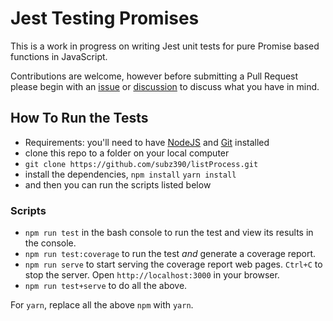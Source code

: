 # Jest Testing Promises

This is a work in progress on writing Jest unit tests for pure Promise based functions in JavaScript.

Contributions are welcome, however before submitting a Pull Request please begin with an [issue](https://github.com/subz390/listProcess/issues) or [discussion](https://github.com/subz390/listProcess/discussions) to discuss what you have in mind.

## How To Run the Tests
- Requirements: you'll need to have [NodeJS](https://nodejs.org/en/download/) and [Git](https://git-scm.com/) installed
- clone this repo to a folder on your local computer
- `git clone https://github.com/subz390/listProcess.git`
- install the dependencies, `npm install` `yarn install`
- and then you can run the scripts listed below


### Scripts
- `npm run test` in the bash console to run the test and view its results in the console.
- `npm run test:coverage` to run the test _and_ generate a coverage report.
- `npm run serve` to start serving the coverage report web pages.  `Ctrl+C` to stop the server.  Open `http://localhost:3000` in your browser.
- `npm run test+serve` to do all the above.

For `yarn`, replace all the above `npm` with `yarn`.